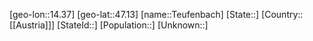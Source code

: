 ﻿---
location: [47.13,14.37]
type: City
tags:
- geo/City


SpocWebEntityId: 34837
isDeleted: false
confidential: public

---
[geo-lon::14.37]
[geo-lat::47.13]
[name::Teufenbach]
[State::]
[Country::[[Austria]]]
[StateId::]
[Population::]
[Unknown::]

